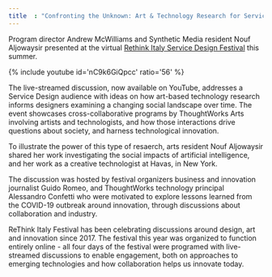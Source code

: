 ```yaml
---
title  : "Confronting the Unknown: Art & Technology Research for Service Design"
---
```

Program director Andrew McWilliams and Synthetic Media resident Nouf Aljowaysir presented at the virtual [Rethink Italy Service Design Festival](http://rethinkfestival.it/) this summer.

{% include youtube id='nC9k6GiQpcc'
   ratio='56' %}

The live-streamed discussion, now available on YouTube, addresses a Service Design audience with ideas on how art-based technology research informs designers examining a changing social landscape over time.<!--excerpt-ends--> The event showcases cross-collaborative programs by ThoughtWorks Arts involving artists and technologists, and how those interactions drive questions about society, and harness technological innovation.

To illustrate the power of this type of resaerch, arts resident Nouf Aljowaysir shared her work investigating the social impacts of artificial intelligence, and her work as a creative technologist at Havas, in New York.

The discussion was hosted by festival organizers business and innovation journalist Guido Romeo, and ThoughtWorks technology principal Alessandro Confetti who were motivated to explore lessons learned from the COVID-19 outbreak around innovation, through discussions about collaboration and industry.

ReThink Italy Festival has been celebrating discussions around design, art and innovation since 2017. The festival this year was organized to function entirely online - all four days of the festival were programed with live-streamed discussions to enable engagement, both on approaches to emerging technologies and how collaboration helps us innovate today.